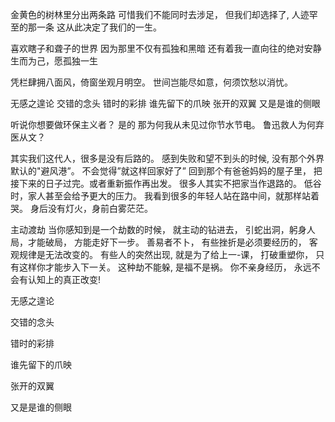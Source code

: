 金黄色的树林里分出两条路
可惜我们不能同时去涉足，
但我们却选择了,
人迹罕至的那一条
这从此决定了我们的一生。

喜欢瞎子和聋子的世界
因为那里不仅有孤独和黑暗
还有着我一直向往的绝对安静
生而为己，愿孤独一生

凭栏肆拥八面风，倚窗坐观月明空。
世间岂能尽如意，何须饮愁以消忧。

无感之遑论
交错的念头
错时的彩排
谁先留下的爪映
张开的双翼
又是是谁的侧眼

 

听说你想要做环保主义者？
是的
那为何我从未见过你节水节电。
鲁迅救人为何弃医从文？



其实我们这代人，很多是没有后路的。
感到失败和望不到头的时候,
没有那个外界默认的"避风港”。
不会觉得”就这样回家好了”
回到那个有爸爸妈妈的屋子里，
把接下来的日子过完。或者重新振作再出发。
很多人其实不把家当作退路的。
低谷时，家人甚至会给予更大的压力。
我看到很多的年轻人站在路中间，就那样站着哭。
身后没有灯火，身前白雾茫茫。



主动渡劫
当你感知到是一个劫数的时候，
就主动的钻进去，
引蛇出洞，躬身人局，才能破局，
方能走好下一步。
善易者不卜，
有些挫折是必须要经历的，
客观规律是无法改变的。
有些人的突然出现,
就是为了给上一-课，
打破重塑你，
只有这样你才能步入下一关。
这种劫不能躲,
是福不是祸。
你不亲身经历，
永远不会有认知上的真正改变!





无感之遑论

交错的念头

错时的彩排

谁先留下的爪映

张开的双翼

又是是谁的侧眼

